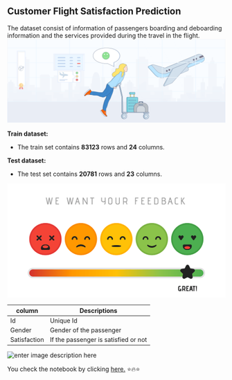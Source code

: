 ## Customer Flight Satisfaction Prediction
The dataset consist of information of passengers boarding and deboarding 
information and the services provided during the travel in the flight.
![enter image description here](https://github.com/datasujeet/Customer-Flight-Satisfaction-Prediction-Sujeet/blob/main/Airline%20satisfaction%20Image1.png?raw=true)

**Train dataset:**

 - The train set contains **83123** rows and **24** columns.
 
**Test dataset:**

 - The test set contains **20781** rows and **23** columns.
 
![enter image description here](https://github.com/datasujeet/Customer-Flight-Satisfaction-Prediction-Sujeet/blob/main/Image2.png?raw=true)

|column| Descriptions |
|--|--|
| Id | Unique Id |
| Gender | Gender of the passenger |
| Satisfaction | If the passenger is satisfied or not

![enter image description here](https://digital.hbs.edu/platform-rctom/wp-content/uploads/sites/4/2018/11/plane2.png)

You check the notebook by clicking [here.](https://github.com/datasujeet/Customer-Flight-Satisfaction-Prediction-Sujeet/blob/main/Flight%20Passenger%20Satisfaction%20Prediction.ipynb)
:star::fire::star:
